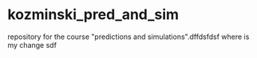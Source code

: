 # kozminski_pred_and_sim
repository for the course "predictions and simulations".dffdsfdsf
where is my change
sdf

